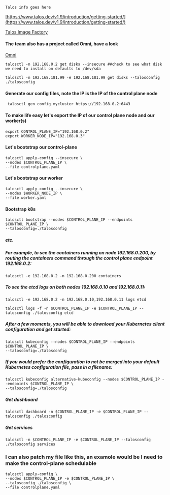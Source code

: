 ```Talos info goes here```

[https://www.talos.dev/v1.9/introduction/getting-started/](https://www.talos.dev/v1.9/introduction/getting-started/)

[Talos Image Factory](https://factory.talos.dev/)

#### The team also has a project called Omni, have a look 

[Omni](https://www.siderolabs.com/platform/saas-for-kubernetes/)



````
talosctl -n 192.168.0.2 get disks --insecure ##check to see what disk we need to install on defaults to /dev/sda

talosctl -n 192.168.181.99 -e 192.168.181.99 get disks --talosconfig ./talosconfig
````

#### Generate our config files, note the IP is the IP of the control plane node

````
 talosctl gen config mycluster https://192.168.0.2:6443
````

#### To make life easy let's export the IP of our control plane node and our worker(s)

````
export CONTROL_PLANE_IP="192.168.0.2"
export WORKER_NODE_IP="192.168.0.3"
````

#### Let's bootstrap our control-plane

````
talosctl apply-config --insecure \
--nodes $CONTROL_PLANE_IP \
--file controlplane.yaml

````

#### Let's bootstrap our worker

````
talosctl apply-config --insecure \
--nodes $WORKER_NODE_IP \
--file worker.yaml
````

#### Bootstrap k8s

````
talosctl bootstrap --nodes $CONTROL_PLANE_IP --endpoints $CONTROL_PLANE_IP \
--talosconfig=./talosconfig

````

##### etc.

##### For example, to see the containers running on node 192.168.0.200, by routing the containers command through the control plane endpoint 192.168.0.2:

````
talosctl -e 192.168.0.2 -n 192.168.0.200 containers
````

##### To see the etcd logs on both nodes 192.168.0.10 and 192.168.0.11:

````
talosctl -e 192.168.0.2 -n 192.168.0.10,192.168.0.11 logs etcd

talosctl logs -f -n $CONTROL_PLANE_IP -e $CONTROL_PLANE_IP --talosconfig ./talosconfig etcd
````

##### After a few moments, you will be able to download your Kubernetes client configuration and get started:

````
talosctl kubeconfig --nodes $CONTROL_PLANE_IP --endpoints $CONTROL_PLANE_IP \
--talosconfig=./talosconfig
````

##### If you would prefer the configuration to not be merged into your default Kubernetes configuration file, pass in a filename:

````
talosctl kubeconfig alternative-kubeconfig --nodes $CONTROL_PLANE_IP --endpoints $CONTROL_PLANE_IP \
--talosconfig=./talosconfig
````

##### Get dashboard

````
talosctl dashboard -n $CONTROL_PLANE_IP -e $CONTROL_PLANE_IP --talosconfig ./talosconfig
````

##### Get services

````
talosctl -n $CONTROL_PLANE_IP -e $CONTROL_PLANE_IP --talosconfig ./talosconfig services
````

### I can also patch my file like this, an examole would be I need to make the control-plane schedulable

````
talosctl apply-config \
--nodes $CONTROL_PLANE_IP -e $CONTROL_PLANE_IP \
--talosconfig ./talosconfig \
--file controlplane.yaml
````
